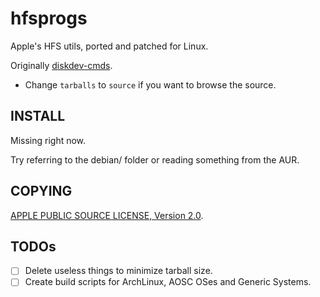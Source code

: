 hfsprogs
========

Apple's HFS utils, ported and patched for Linux.

Originally [diskdev-cmds](https://opensource.apple.com/tarballs/diskdev_cmds/).<br />
* Change `tarballs` to `source` if you want to browse the source.

INSTALL
----
Missing right now.

Try referring to the debian/ folder or reading something from the AUR.

COPYING
----
[APPLE PUBLIC SOURCE LICENSE, Version 2.0](www.opensource.apple.com/license/apsl/).

TODOs
----
- [ ] Delete useless things to minimize tarball size.
- [ ] Create build scripts for ArchLinux, AOSC OSes and Generic Systems.